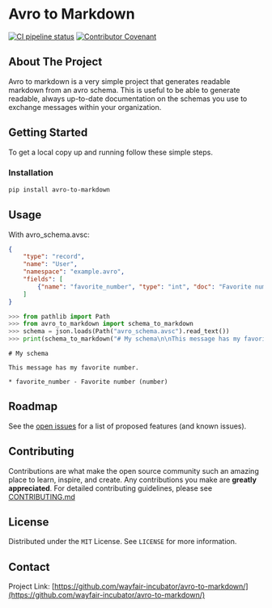 # Avro to Markdown

[![CI pipeline status](https://github.com/wayfair-incubator/avro-to-markdown/workflows/CI/badge.svg?branch=main)](https://github.com/wayfair-incubator/avro-to-markdown/actions/workflows/main.yml)
[![Contributor Covenant](https://img.shields.io/badge/Contributor%20Covenant-2.0-4baaaa.svg)](https://github.com/wayfair-incubator/avro-to-markdown/blob/main/CODE_OF_CONDUCT.md)

## About The Project

Avro to markdown is a very simple project that generates readable markdown from an avro schema. This is useful
to be able to generate readable, always up-to-date documentation on the schemas you use to exchange messages within
your organization.

## Getting Started

To get a local copy up and running follow these simple steps.

### Installation

```sh
pip install avro-to-markdown
```

## Usage

With avro_schema.avsc:

```json
{
    "type": "record",
    "name": "User",
    "namespace": "example.avro",
    "fields": [
        {"name": "favorite_number", "type": "int", "doc": "Favorite number"}
    ]
}
```

```python
>>> from pathlib import Path
>>> from avro_to_markdown import schema_to_markdown
>>> schema = json.loads(Path("avro_schema.avsc").read_text())
>>> print(schema_to_markdown("# My schema\n\nThis message has my favorite number.\n", schema))
```

```text
# My schema

This message has my favorite number.

* favorite_number - Favorite number (number)
```


## Roadmap

See the [open issues](https://github.com/wayfair-incubator/avro-to-markdown/issues) for a list of proposed features (and known issues).

## Contributing

Contributions are what make the open source community such an amazing place to learn, inspire, and create. Any contributions you make are **greatly appreciated**. For detailed contributing guidelines, please see [CONTRIBUTING.md](https://github.com/wayfair-incubator/avro-to-markdown/blob/main/CONTRIBUTING.md)

## License

Distributed under the `MIT` License. See `LICENSE` for more information.

## Contact

Project Link: [https://github.com/wayfair-incubator/avro-to-markdown/](https://github.com/wayfair-incubator/avro-to-markdown/)
